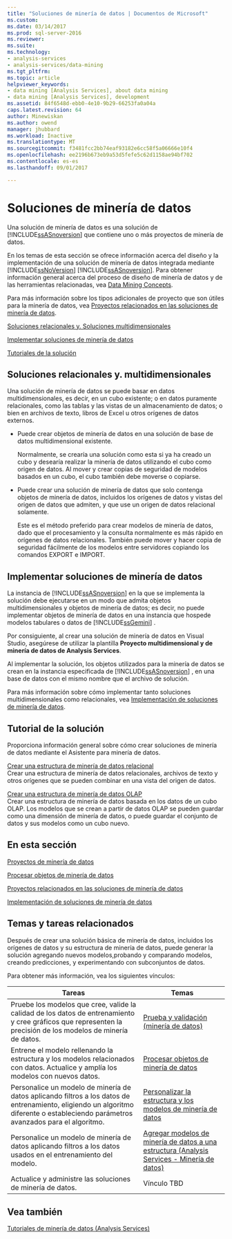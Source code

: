 ```yaml
---
title: "Soluciones de minería de datos | Documentos de Microsoft"
ms.custom: 
ms.date: 03/14/2017
ms.prod: sql-server-2016
ms.reviewer: 
ms.suite: 
ms.technology:
- analysis-services
- analysis-services/data-mining
ms.tgt_pltfrm: 
ms.topic: article
helpviewer_keywords:
- data mining [Analysis Services], about data mining
- data mining [Analysis Services], development
ms.assetid: 84f6548d-ebb0-4e10-9b29-66253fa0a04a
caps.latest.revision: 64
author: Minewiskan
ms.author: owend
manager: jhubbard
ms.workload: Inactive
ms.translationtype: MT
ms.sourcegitcommit: f3481fcc2bb74eaf93182e6cc58f5a06666e10f4
ms.openlocfilehash: ee2196b673eb9a53d5fefe5c62d1158ae94bf702
ms.contentlocale: es-es
ms.lasthandoff: 09/01/2017

---
```

# <a name="data-mining-solutions"></a>Soluciones de minería de datos
  Una solución de minería de datos es una solución de [!INCLUDE[ssASnoversion](../../includes/ssasnoversion-md.md)] que contiene uno o más proyectos de minería de datos.  
  
 En los temas de esta sección se ofrece información acerca del diseño y la implementación de una solución de minería de datos integrada mediante [!INCLUDE[ssNoVersion](../../includes/ssnoversion-md.md)] [!INCLUDE[ssASnoversion](../../includes/ssasnoversion-md.md)]. Para obtener información general acerca del proceso de diseño de minería de datos y de las herramientas relacionadas, vea [Data Mining Concepts](../../analysis-services/data-mining/data-mining-concepts.md).  
  
 Para más información sobre los tipos adicionales de proyecto que son útiles para la minería de datos, vea [Proyectos relacionados en las soluciones de minería de datos](../../analysis-services/data-mining/related-projects-for-data-mining-solutions.md).  
  
 [Soluciones relacionales y. Soluciones multidimensionales](#bkmk_RelMD)  
  
 [Implementar soluciones de minería de datos](#bkmk_Deploy)  
  
 [Tutoriales de la solución](#bkmk_Walkthru)  
  
##  <a name="bkmk_RelMD"></a>Soluciones relacionales y. multidimensionales  
 Una solución de minería de datos se puede basar en datos multidimensionales, es decir, en un cubo existente; o en datos puramente relacionales, como las tablas y las vistas de un almacenamiento de datos; o bien en archivos de texto, libros de Excel u otros orígenes de datos externos.  
  
-   Puede crear objetos de minería de datos en una solución de base de datos multidimensional existente.  
  
     Normalmente, se crearía una solución como esta si ya ha creado un cubo y desearía realizar la minería de datos utilizando el cubo como origen de datos. Al mover y crear copias de seguridad de modelos basados en un cubo, el cubo también debe moverse o copiarse.  
  
-   Puede crear una solución de minería de datos que solo contenga objetos de minería de datos, incluidos los orígenes de datos y vistas del origen de datos que admiten, y que use un origen de datos relacional solamente.  
  
     Este es el método preferido para crear modelos de minería de datos, dado que el procesamiento y la consulta normalmente es más rápido en orígenes de datos relacionales. También puede mover y hacer copia de seguridad fácilmente de los modelos entre servidores copiando los comandos EXPORT e IMPORT.  
  
##  <a name="bkmk_Deploy"></a> Implementar soluciones de minería de datos  
 La instancia de [!INCLUDE[ssASnoversion](../../includes/ssasnoversion-md.md)] en la que se implementa la solución debe ejecutarse en un modo que admita objetos multidimensionales y objetos de minería de datos; es decir, no puede implementar objetos de minería de datos en una instancia que hospede modelos tabulares o datos de [!INCLUDE[ssGemini](../../includes/ssgemini-md.md)] .  
  
 Por consiguiente, al crear una solución de minería de datos en Visual Studio, asegúrese de utilizar la plantilla **Proyecto multidimensional y de minería de datos de Analysis Services**.  
  
 Al implementar la solución, los objetos utilizados para la minería de datos se crean en la instancia especificada de [!INCLUDE[ssASnoversion](../../includes/ssasnoversion-md.md)] , en una base de datos con el mismo nombre que el archivo de solución.  
  
 Para más información sobre cómo implementar tanto soluciones multidimensionales como relacionales, vea [Implementación de soluciones de minería de datos](../../analysis-services/data-mining/deployment-of-data-mining-solutions.md).  
  
##  <a name="bkmk_Walkthru"></a> Tutorial de la solución  
 Proporciona información general sobre cómo crear soluciones de minería de datos mediante el Asistente para minería de datos.  
  
 [Crear una estructura de minería de datos relacional](../../analysis-services/data-mining/create-a-relational-mining-structure.md)  
 Crear una estructura de minería de datos relacionales, archivos de texto y otros orígenes que se pueden combinar en una vista del origen de datos.  
  
 [Crear una estructura de minería de datos OLAP](../../analysis-services/data-mining/create-an-olap-mining-structure.md)  
 Crear una estructura de minería de datos basada en los datos de un cubo OLAP. Los modelos que se crean a partir de datos OLAP se pueden guardar como una dimensión de minería de datos, o puede guardar el conjunto de datos y sus modelos como un cubo nuevo.  
  
## <a name="in-this-section"></a>En esta sección  
 [Proyectos de minería de datos](../../analysis-services/data-mining/data-mining-projects.md)  
  
 [Procesar objetos de minería de datos](../../analysis-services/data-mining/processing-data-mining-objects.md)  
  
 [Proyectos relacionados en las soluciones de minería de datos](../../analysis-services/data-mining/related-projects-for-data-mining-solutions.md)  
  
 [Implementación de soluciones de minería de datos](../../analysis-services/data-mining/deployment-of-data-mining-solutions.md)  
  
## <a name="related-tasks-and-topics"></a>Temas y tareas relacionados  
 Después de crear una solución básica de minería de datos, incluidos los orígenes de datos y su estructura de minería de datos, puede generar la solución agregando nuevos modelos,probando y comparando modelos, creando predicciones, y experimentando con subconjuntos de datos.  
  
 Para obtener más información, vea los siguientes vínculos:  
  
|Tareas|Temas|  
|-----------|------------|  
|Pruebe los modelos que cree, valide la calidad de los datos de entrenamiento y cree gráficos que representen la precisión de los modelos de minería de datos.|[Prueba y validación &#40;minería de datos&#41;](../../analysis-services/data-mining/testing-and-validation-data-mining.md)|  
|Entrene el modelo rellenando la estructura y los modelos relacionados con datos. Actualice y amplía los modelos con nuevos datos.|[Procesar objetos de minería de datos](../../analysis-services/data-mining/processing-data-mining-objects.md)|  
|Personalice un modelo de minería de datos aplicando filtros a los datos de entrenamiento, eligiendo un algoritmo diferente o estableciendo parámetros avanzados para el algoritmo.|[Personalizar la estructura y los modelos de minería de datos](../../analysis-services/data-mining/customize-mining-models-and-structure.md)|  
|Personalice un modelo de minería de datos aplicando filtros a los datos usados en el entrenamiento del modelo.|[Agregar modelos de minería de datos a una estructura &#40;Analysis Services - Minería de datos&#41;](../../analysis-services/data-mining/add-mining-models-to-a-structure-analysis-services-data-mining.md)|  
|Actualice y administre las soluciones de minería de datos.|Vínculo TBD|  
  
## <a name="see-also"></a>Vea también  
 [Tutoriales de minería de datos &#40;Analysis Services&#41;](../../analysis-services/data-mining-tutorials-analysis-services.md)  
  
  

